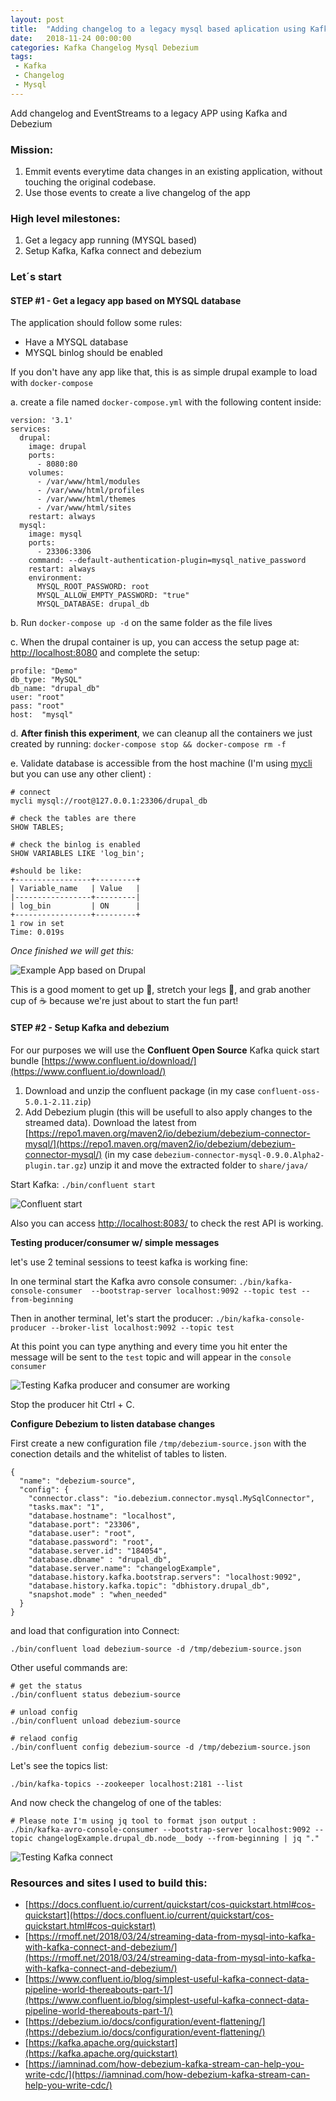 ```yaml
---
layout: post
title:  "Adding changelog to a legacy mysql based aplication using Kafka and Debezium"
date:   2018-11-24 00:00:00
categories: Kafka Changelog Mysql Debezium
tags:
 - Kafka
 - Changelog
 - Mysql
---
```



Add changelog and EventStreams to a legacy APP using Kafka and Debezium

### Mission: 

1. Emmit events everytime data changes in an existing application, without touching the original codebase.
2. Use those events to create a live changelog of the app

### High level milestones:

1. Get a legacy app running (MYSQL based)
2. Setup Kafka, Kafka connect and debezium


### Let´s start


#### STEP #1 - Get a legacy app based on MYSQL database

The application should follow some rules:

* Have a MYSQL database
* MYSQL binlog should be enabled

If you don't have any app like that, this is as simple drupal example to load with `docker-compose`

a. create a file named `docker-compose.yml` with the following content inside:

	version: '3.1'
	services:
	  drupal:
	    image: drupal
	    ports:
	      - 8080:80
	    volumes:
	      - /var/www/html/modules
	      - /var/www/html/profiles
	      - /var/www/html/themes
	      - /var/www/html/sites
	    restart: always
	  mysql:
	    image: mysql
	    ports:
	      - 23306:3306
	    command: --default-authentication-plugin=mysql_native_password
	    restart: always
	    environment:
	      MYSQL_ROOT_PASSWORD: root
	      MYSQL_ALLOW_EMPTY_PASSWORD: "true"
	      MYSQL_DATABASE: drupal_db



      
b. Run `docker-compose up -d` on the same folder as the file lives

c. When the drupal container is up, you can access the setup page at: [http://localhost:8080](http://localhost:8080) and complete the setup:

	profile: "Demo"
	db_type: "MySQL"
	db_name: "drupal_db"
	user: "root"
	pass: "root"
	host:  "mysql"

d. __After finish this experiment__, we can cleanup all the containers we just created by running: `docker-compose stop && docker-compose rm -f`
 
e. Validate database is accessible from the host machine (I'm using [mycli](https://www.mycli.net/) but you can use any other client) :

	# connect
	mycli mysql://root@127.0.0.1:23306/drupal_db
	
	# check the tables are there
	SHOW TABLES;  

	# check the binlog is enabled
	SHOW VARIABLES LIKE 'log_bin';

	#should be like:
	+-----------------+---------+
	| Variable_name   | Value   |
	|-----------------+---------|
	| log_bin         | ON      |
	+-----------------+---------+
	1 row in set
	Time: 0.019s


 
_Once finished we will get this:_

![Example App based on Drupal](/files/kafka-changelog/example-app.png)

This is a good moment to get up  :raised_hands:, stretch your legs :walking:, and grab another cup of :coffee: because we're just about to start the fun part!  

#### STEP #2 - Setup Kafka and debezium

For our purposes we will use the __Confluent Open Source__ Kafka quick start bundle  [https://www.confluent.io/download/](https://www.confluent.io/download/)

1. Download and unzip the confluent package (in my case `confluent-oss-5.0.1-2.11.zip`)
2. Add Debezium plugin (this will be usefull to also apply changes to the streamed data). Download the latest from [https://repo1.maven.org/maven2/io/debezium/debezium-connector-mysql/](https://repo1.maven.org/maven2/io/debezium/debezium-connector-mysql/) (in my case `debezium-connector-mysql-0.9.0.Alpha2-plugin.tar.gz`) unzip it and move the extracted folder to `share/java/`



Start Kafka: `./bin/confluent start`

![Confluent start](/files/kafka-changelog/confluent_start.png)

Also you can access [http://localhost:8083/](http://localhost:8083/) to check the rest API is working.

__Testing producer/consumer w/ simple messages__

let's use 2 teminal sessions to teest kafka is working fine:

In one terminal start the Kafka avro console consumer: `./bin/kafka-console-consumer  --bootstrap-server localhost:9092 --topic test --from-beginning`


Then in another terminal, let's start the producer: `./bin/kafka-console-producer --broker-list localhost:9092 --topic test` 

At this point you can type anything and every time you hit enter the message will be sent to the `test` topic and will appear in the `console consumer`

![Testing Kafka producer and consumer are working](/files/kafka-changelog/test_kafka.gif)

Stop the  producer hit Ctrl + C.

__Configure Debezium to listen database changes__


First create a new configuration file `/tmp/debezium-source.json`
with the conection details and the whitelist of tables to listen.


	
	{
	  "name": "debezium-source",
	  "config": {
	    "connector.class": "io.debezium.connector.mysql.MySqlConnector",
	    "tasks.max": "1",
	    "database.hostname": "localhost",
	    "database.port": "23306",
	    "database.user": "root",
	    "database.password": "root",
	    "database.server.id": "184054",
	    "database.dbname" : "drupal_db",
	    "database.server.name": "changelogExample",
	    "database.history.kafka.bootstrap.servers": "localhost:9092",
	    "database.history.kafka.topic": "dbhistory.drupal_db",
	    "snapshot.mode" : "when_needed"
	  }
	}
	

and load that configuration into Connect:

	./bin/confluent load debezium-source -d /tmp/debezium-source.json

Other useful commands are: 

	# get the status
	./bin/confluent status debezium-source
	
	# unload config
	./bin/confluent unload debezium-source

	# relaod config
	./bin/confluent config debezium-source -d /tmp/debezium-source.json
	
	
Let's see the topics list:
	
	./bin/kafka-topics --zookeeper localhost:2181 --list
	
And now check the changelog of one of the tables:

	# Please note I'm using jq tool to format json output :
	./bin/kafka-avro-console-consumer --bootstrap-server localhost:9092 --topic changelogExample.drupal_db.node__body --from-beginning | jq "."	
	 
![Testing Kafka connect](/files/kafka-changelog/debezium.gif)





### Resources and sites I used to build this:

* [https://docs.confluent.io/current/quickstart/cos-quickstart.html#cos-quickstart](https://docs.confluent.io/current/quickstart/cos-quickstart.html#cos-quickstart)
* [https://rmoff.net/2018/03/24/streaming-data-from-mysql-into-kafka-with-kafka-connect-and-debezium/](https://rmoff.net/2018/03/24/streaming-data-from-mysql-into-kafka-with-kafka-connect-and-debezium/)
* [https://www.confluent.io/blog/simplest-useful-kafka-connect-data-pipeline-world-thereabouts-part-1/](https://www.confluent.io/blog/simplest-useful-kafka-connect-data-pipeline-world-thereabouts-part-1/)
* [https://debezium.io/docs/configuration/event-flattening/](https://debezium.io/docs/configuration/event-flattening/)
* [https://kafka.apache.org/quickstart](https://kafka.apache.org/quickstart)
* [https://iamninad.com/how-debezium-kafka-stream-can-help-you-write-cdc/](https://iamninad.com/how-debezium-kafka-stream-can-help-you-write-cdc/)